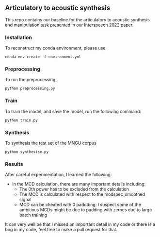 
## Articulatory to acoustic synthesis

This repo contains our baseline for the articulatory to acoustic synthesis and manipulation task presented in our Interspeech 2022 paper. 


### Installation

To reconstruct my conda environment, please use

```
conda env create -f environment.yml
```

### Preprocessing

To run the preprocessing,

```
python preprocessing.py
```

### Train

To train the model, and save the model, run the following command:

```
python train.py
```

### Synthesis

To synthesis the test set of the MNGU corpus
```
python synthesise.py
```


### Results

After careful experimentation, I learned the following:
- In the MCD calculation, there are many important details including:
  - The 0th power has to be excluded from the calculation
  - The MCD is calculated with respect to the modspec_smoothed signal
  - MCD can be cheated with 0 paddding: I suspect some of the ambitious MCDs might be due to padding with zeroes due to large batch training

It can very well be that I missed an important detail in my code or there is a bug in my code, feel free to make a pull
request for that.


